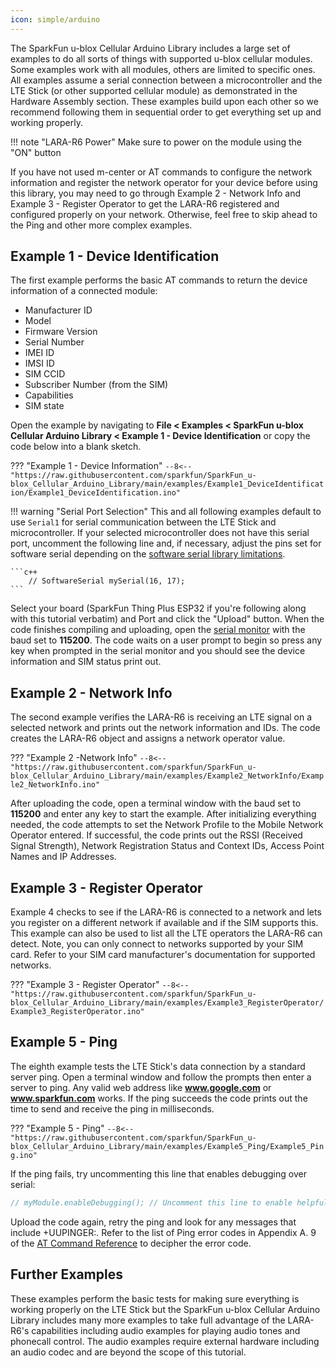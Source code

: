 ```yaml
---
icon: simple/arduino
---
```


The SparkFun u-blox Cellular Arduino Library includes a large set of examples to do all sorts of things with supported u-blox cellular modules. Some examples work with all modules, others are limited to specific ones. All examples assume a serial connection between a microcontroller and the LTE Stick (or other supported cellular module) as demonstrated in the Hardware Assembly section. These examples build upon each other so we recommend following them in sequential order to get everything set up and working properly.

!!! note "LARA-R6 Power"
	Make sure to power on the module using the "ON" button 

If you have not used m-center or AT commands to configure the network information and register the network operator for your device before using this library, you may need to go through Example 2 - Network Info and Example 3 - Register Operator to get the LARA-R6 registered and configured properly on your network. Otherwise, feel free to skip ahead to the Ping and other more complex examples.

## Example 1 - Device Identification

The first example  performs the basic AT commands to return the device information of a connected module:

* Manufacturer ID
* Model
* Firmware Version
* Serial Number
* IMEI ID
* IMSI ID
* SIM CCID
* Subscriber Number (from the SIM)
* Capabilities
* SIM state

Open the example by navigating to <b>File < Examples < SparkFun u-blox Cellular Arduino Library < Example 1 - Device Identification</b> or copy the code below into a blank sketch.

??? "Example 1 - Device Information"
	```
	--8<-- "https://raw.githubusercontent.com/sparkfun/SparkFun_u-blox_Cellular_Arduino_Library/main/examples/Example1_DeviceIdentification/Example1_DeviceIdentification.ino"
	```

!!! warning "Serial Port Selection"
	This and all following examples default to use <code>Serial1</code> for serial communication between the LTE Stick and microcontroller. If your selected microcontroller does not have this serial port, uncomment the following line and, if necessary, adjust the pins set for software serial depending on the [software serial library limitations](https://docs.arduino.cc/learn/built-in-libraries/software-serial).

	```c++
		// SoftwareSerial mySerial(16, 17);
	```

Select your board (SparkFun Thing Plus ESP32 if you're following along with this tutorial verbatim) and Port and click the "Upload" button. When the code finishes compiling and uploading, open the [serial monitor](https://learn.sparkfun.com/tutorials/terminal-basics/arduino-serial-monitor-windows-mac-linux) with the baud set to <b>115200</b>. The code waits on a user prompt to begin so press any key when prompted in the serial monitor and you should see the device information and SIM status print out.

## Example 2 - Network Info

The second example verifies the LARA-R6 is receiving an LTE signal on a selected network and prints out the network information and IDs. The code creates the LARA-R6 object and assigns a network operator value.

??? "Example 2 -Network Info"
	```
	--8<-- "https://raw.githubusercontent.com/sparkfun/SparkFun_u-blox_Cellular_Arduino_Library/main/examples/Example2_NetworkInfo/Example2_NetworkInfo.ino"
	```

After uploading the code, open a terminal window with the baud set to <b>115200</b> and enter any key to start the example. After initializing everything needed, the code attempts to set the Network Profile to the Mobile Network Operator entered. If successful, the code prints out the RSSI (Received Signal Strength), Network Registration Status and Context IDs, Access Point Names and IP Addresses.

## Example 3 - Register Operator

Example 4 checks to see if the LARA-R6 is connected to a network and lets you register on a different network if available and if the SIM supports this. This example can also be used to list all the LTE operators the LARA-R6 can detect. Note, you can only connect to networks supported by your SIM card. Refer to your SIM card manufacturer's documentation for supported networks.

??? "Example 3 - Register Operator"
	```
	--8<-- "https://raw.githubusercontent.com/sparkfun/SparkFun_u-blox_Cellular_Arduino_Library/main/examples/Example3_RegisterOperator/Example3_RegisterOperator.ino"
	```	

## Example 5 - Ping

The eighth example tests the LTE Stick's data connection by a standard server ping. Open a terminal window and follow the prompts then enter a server to ping. Any valid web address like <b>www.google.com</b> or <b>www.sparkfun.com</b> works. If the ping succeeds the code prints out the time to send and receive the ping in milliseconds.

??? "Example 5 - Ping"
	```
	--8<-- "https://raw.githubusercontent.com/sparkfun/SparkFun_u-blox_Cellular_Arduino_Library/main/examples/Example5_Ping/Example5_Ping.ino"
	```

If the ping fails, try uncommenting this line that enables debugging over serial:

```c++
// myModule.enableDebugging(); // Uncomment this line to enable helpful debug messages on Serial
```

Upload the code again, retry the ping and look for any messages that include +UUPINGER:. Refer to the list of Ping error codes in Appendix A. 9 of the [AT Command Reference](./assets/component_documentation/LARA-R6-L6-AT-Commands.pdf) to decipher the error code.

## Further Examples

These examples perform the basic tests for making sure everything is working properly on the LTE Stick but the SparkFun u-blox Cellular Arduino Library includes many more examples to take full advantage of the LARA-R6's capabilities including audio examples for playing audio tones and phonecall control. The audio examples require external hardware including an audio codec and are beyond the scope of this tutorial.